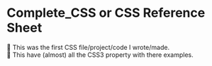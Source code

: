 # Complete_CSS or CSS Reference Sheet
  🥇 This was the first CSS file/project/code I wrote/made.<br>
  🌌 This have (almost) all the CSS3 property with there examples.
